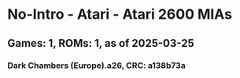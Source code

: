 # No-Intro - Atari - Atari 2600 MIAs
## Games: 1, ROMs: 1, as of 2025-03-25

### Dark Chambers (Europe).a26, CRC: a138b73a
